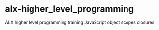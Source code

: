# alx-higher_level_programming
ALX higher level programming training
JavaScript object scopes closures
